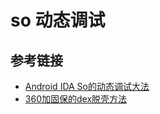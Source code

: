 # so 动态调试

## 参考链接
- [Android IDA So的动态调试大法](http://blog.csdn.net/feibabeibei_beibei/article/details/52740212)
- [360加固保的dex脱壳方法](http://www.cnblogs.com/dongweiq/p/6674487.html)
